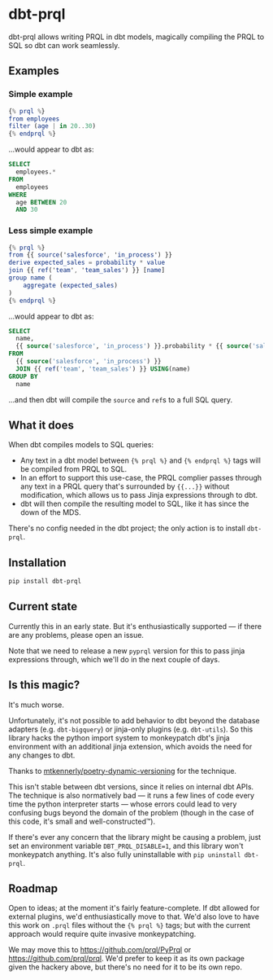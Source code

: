 # dbt-prql

dbt-prql allows writing PRQL in dbt models, magically compiling the PRQL to SQL
so dbt can work seamlessly.

## Examples

### Simple example

```elm
{% prql %}
from employees
filter (age | in 20..30)
{% endprql %}
```

...would appear to dbt as:

```sql
SELECT
  employees.*
FROM
  employees
WHERE
  age BETWEEN 20
  AND 30
```

### Less simple example

```elm
{% prql %}
from {{ source('salesforce', 'in_process') }}
derive expected_sales = probability * value
join {{ ref('team', 'team_sales') }} [name]
group name (
    aggregate (expected_sales)
)
{% endprql %}
```

...would appear to dbt as:

```sql
SELECT
  name,
  {{ source('salesforce', 'in_process') }}.probability * {{ source('salesforce', 'in_process') }}.value AS expected_sales
FROM
  {{ source('salesforce', 'in_process') }}
  JOIN {{ ref('team', 'team_sales') }} USING(name)
GROUP BY
  name
```

...and then dbt will compile the `source` and `ref`s to a full SQL query.

## What it does

When dbt compiles models to SQL queries:

- Any text in a dbt model between `{% prql %}` and `{% endprql %}` tags will be
  compiled from PRQL to SQL.
- In an effort to support this use-case, the PRQL complier passes through any
  text in a PRQL query that's surrounded by `{{...}}`  without modification,
  which allows us to pass Jinja expressions through to dbt.
- dbt will then compile the resulting model to SQL, like it has since the down
  of the MDS.

There's no config needed in the dbt project; the only action is to install
`dbt-prql`.

## Installation

```sh
pip install dbt-prql
```

## Current state

Currently this in an early state. But it's enthusiastically supported — if there
are any problems, please open an issue.

Note that we need to release a new `pyprql` version for this to pass jinja
expressions through, which we'll do in the next couple of days.

## Is this magic?

It's much worse.

Unfortunately, it's not possible to add behavior to dbt beyond the database
adapters (e.g. `dbt-bigquery`) or jinja-only plugins (e.g. `dbt-utils`). So this
library hacks the python import system to monkeypatch dbt's jinja environment
with an additional jinja extension, which avoids the need for any changes to
dbt.

Thanks to
[mtkennerly/poetry-dynamic-versioning](https://github.com/mtkennerly/poetry-dynamic-versioning)
for the technique.

This isn't stable between dbt versions, since it relies on internal dbt APIs.
The technique is also normatively bad — it runs a few lines of code every time
the python interpreter starts — whose errors could lead to very confusing bugs
beyond the domain of the problem (though in the case of this code, it's small
and well-constructed™).

If there's ever any concern that the library might be causing a problem, just
set an environment variable `DBT_PRQL_DISABLE=1`, and this library won't
monkeypatch anything. It's also fully uninstallable with `pip uninstall
dbt-prql`.

## Roadmap

Open to ideas; at the moment it's fairly feature-complete. If dbt allowed for
external plugins, we'd enthusiastically move to that. We'd also love to have
this work on `.prql` files without the `{% prql %}` tags; but with the current
approach would require quite invasive monkeypatching.

We may move this to <https://github.com/prql/PyPrql> or
<https://github.com/prql/prql>. We'd prefer to keep it as its own package given
the hackery above, but there's no need for it to be its own repo.
